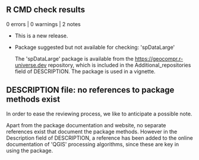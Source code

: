 ## R CMD check results

0 errors | 0 warnings | 2 notes

* This is a new release.

* Package suggested but not available for checking: 'spDataLarge'

  The 'spDataLarge' package is available from the
  https://geocompr.r-universe.dev repository, which is included in the
  Additional_repositories field of DESCRIPTION. The package is used in a
  vignette.

## DESCRIPTION file: no references to package methods exist

In order to ease the reviewing process, we like to anticipate a possible note.

Apart from the package documentation and website, no separate references exist
that document the package methods.
However in the Description field of DESCRIPTION, a reference has been added to 
the online documentation of 'QGIS' processing algorithms, since these are key in 
using the package.
